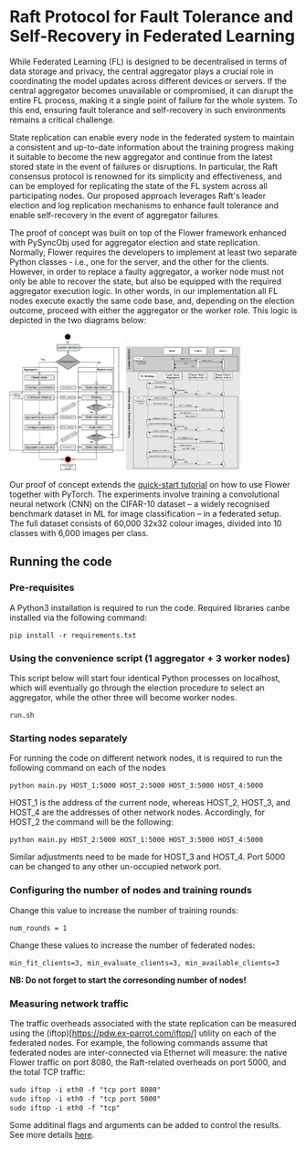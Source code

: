 # Raft Protocol for Fault Tolerance and Self-Recovery in Federated Learning

While Federated Learning (FL) is designed to be decentralised in terms of data storage and privacy, the central aggregator plays a crucial role in coordinating the model updates across different devices or servers. If the central aggregator becomes unavailable or compromised, it can disrupt the entire FL process, making it a single point of failure for the whole system. To this end, ensuring fault tolerance and self-recovery in such environments remains a critical challenge.

State replication can enable every node in the federated system to maintain a consistent and up-to-date information about the training progress making it suitable to become the new aggregator and continue from the latest stored state in the event of failures or disruptions. In particular, the Raft consensus protocol is renowned for its simplicity and effectiveness, and can be employed for replicating the state of the FL system across all participating nodes. Our proposed approach leverages Raft's leader election and log replication mechanisms to enhance fault tolerance and enable self-recovery in the event of aggregator failures.

The proof of concept was built on top of the Flower framework enhanced with PySyncObj used for aggregator election and state replication. Normally, Flower requires the developers to implement at least two separate Python classes - i.e., one for the server, and the other for the clients. However, in order to replace a faulty aggregator, a worker node must not only be able to recover the state, but also be equipped with the required aggregator execution logic. In other words, in our implementation all FL nodes execute exactly the same code base, and, depending on the election outcome, proceed with either the aggregator or the worker role. This logic is depicted in the two diagrams below:

<img src="img/algo.png" alt="Algorithm" width="200"/>

<img src="img/sequence.png" alt="Sequence" width="200"/>

Our proof of concept extends the [quick-start tutorial](https://flower.dev/docs/framework/tutorial-quickstart-pytorch.html) on how to use Flower together with PyTorch. The experiments involve training a convolutional neural network (CNN) on the CIFAR-10 dataset – a widely recognised benchmark dataset in ML for image classification – in a federated setup. The full dataset consists of 60,000 32x32 colour images, divided into 10 classes with 6,000 images per class.

## Running the code

### Pre-requisites

A Python3 installation is required to run the code. Required libraries canbe installed via the following command:

```shell
pip install -r requirements.txt
```

### Using the convenience script (1 aggregator + 3 worker nodes)

This script below will start four identical Python processes on localhost, which will eventually go through the election procedure to select an aggregator, while the other three will become worker nodes.

```shell
run.sh
```

### Starting nodes separately

For running the code on different network nodes, it is required to run the following command on each of the nodes

```shell
python main.py HOST_1:5000 HOST_2:5000 HOST_3:5000 HOST_4:5000
```
HOST_1 is the address of the current node, whereas HOST_2, HOST_3, and HOST_4 are the addresses of other network nodes. Accordingly, for HOST_2 the command will be the following:

```shell
python main.py HOST_2:5000 HOST_1:5000 HOST_3:5000 HOST_4:5000
```
Similar adjustments need to be made for HOST_3 and HOST_4. Port 5000 can be changed to any other un-occupied network port.

### Configuring the number of nodes and training rounds

Change this value to increase the number of training rounds:

```shell
num_rounds = 1
```

Change these values to increase the number of federated nodes:

```shell
min_fit_clients=3, min_evaluate_clients=3, min_available_clients=3
```

**NB: Do not forget to start the corresonding number of nodes!**

### Measuring network traffic

The traffic overheads associated with the state replication can be measured using the (iftop)[https://pdw.ex-parrot.com/iftop/] utility on each of the federated nodes. For example, the following commands assume that federated nodes are inter-connected via Ethernet will measure: the native Flower traffic on port 8080, the Raft-related overheads on port 5000, and the total TCP traffic:

```shell
sudo iftop -i eth0 -f "tcp port 8080"
sudo iftop -i eth0 -f "tcp port 5000"
sudo iftop -i eth0 -f "tcp"
```

Some additinal flags and arguments can be added to control the results. See more details [here](https://man.freebsd.org/cgi/man.cgi?query=iftop).


